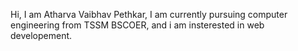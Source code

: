 Hi, 
I am Atharva Vaibhav Pethkar,
I am currently pursuing computer engineering from TSSM BSCOER,
and i am insterested in web developement.

<!---
atharva94/atharva94 is a ✨ special ✨ repository because its `README.md` (this file) appears on your GitHub profile.
You can click the Preview link to take a look at your changes.
--->
